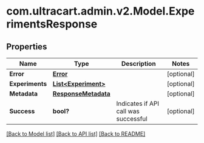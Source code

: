# com.ultracart.admin.v2.Model.ExperimentsResponse
## Properties

Name | Type | Description | Notes
------------ | ------------- | ------------- | -------------
**Error** | [**Error**](Error.md) |  | [optional] 
**Experiments** | [**List&lt;Experiment&gt;**](Experiment.md) |  | [optional] 
**Metadata** | [**ResponseMetadata**](ResponseMetadata.md) |  | [optional] 
**Success** | **bool?** | Indicates if API call was successful | [optional] 


[[Back to Model list]](../README.md#documentation-for-models) [[Back to API list]](../README.md#documentation-for-api-endpoints) [[Back to README]](../README.md)

